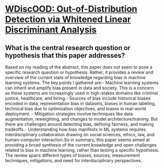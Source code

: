 # [WDiscOOD: Out-of-Distribution Detection via Whitened Linear Discriminant   Analysis](https://arxiv.org/abs/2303.07543)

## What is the central research question or hypothesis that this paper addresses?

Based on my reading of the abstract, this paper does not seem to pose a specific research question or hypothesis. Rather, it provides a review and overview of the current state of knowledge regarding bias in machine learning systems. The key points I gathered are:- Machine learning systems can inherit and amplify bias present in data and society. This is a concern as these systems are increasingly used in high-stakes domains like criminal justice, healthcare, and hiring.- Sources of bias include historical biases encoded in data, representation bias in datasets, biases in human labeling, technical bias due to optimization objectives, and biases in real-world deployment. - Mitigation strategies involve techniques like data augmentation, reweighting, and changes to model architecture/training. But there are challenges around detecting bias, defining fairness, and making tradeoffs.- Understanding how bias manifests in ML systems requires interdisciplinary collaboration drawing on social sciences, ethics, law, and human-computer interaction.So in summary, this paper seems aimed at providing a broad synthesis of the current knowledge and open challenges related to bias in machine learning, rather than testing a specific hypothesis. The review spans different types of biases, sources, measurement techniques, mitigations, and need for interdisciplinary perspectives.
